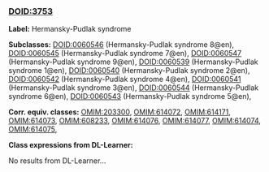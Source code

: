 
### [DOID:3753](http://purl.obolibrary.org/obo/DOID_3753)
**Label:** Hermansky-Pudlak syndrome

**Subclasses:** [DOID:0060546](http://purl.obolibrary.org/obo/DOID_0060546) (Hermansky-Pudlak syndrome 8@en), [DOID:0060545](http://purl.obolibrary.org/obo/DOID_0060545) (Hermansky-Pudlak syndrome 7@en), [DOID:0060547](http://purl.obolibrary.org/obo/DOID_0060547) (Hermansky-Pudlak syndrome 9@en), [DOID:0060539](http://purl.obolibrary.org/obo/DOID_0060539) (Hermansky-Pudlak syndrome 1@en), [DOID:0060540](http://purl.obolibrary.org/obo/DOID_0060540) (Hermansky-Pudlak syndrome 2@en), [DOID:0060542](http://purl.obolibrary.org/obo/DOID_0060542) (Hermansky-Pudlak syndrome 4@en), [DOID:0060541](http://purl.obolibrary.org/obo/DOID_0060541) (Hermansky-Pudlak syndrome 3@en), [DOID:0060544](http://purl.obolibrary.org/obo/DOID_0060544) (Hermansky-Pudlak syndrome 6@en), [DOID:0060543](http://purl.obolibrary.org/obo/DOID_0060543) (Hermansky-Pudlak syndrome 5@en), 

**Corr. equiv. classes:** [OMIM:203300](http://purl.obolibrary.org/obo/OMIM_203300), [OMIM:614072](http://purl.obolibrary.org/obo/OMIM_614072), [OMIM:614171](http://purl.obolibrary.org/obo/OMIM_614171), [OMIM:614073](http://purl.obolibrary.org/obo/OMIM_614073), [OMIM:608233](http://purl.obolibrary.org/obo/OMIM_608233), [OMIM:614076](http://purl.obolibrary.org/obo/OMIM_614076), [OMIM:614077](http://purl.obolibrary.org/obo/OMIM_614077), [OMIM:614074](http://purl.obolibrary.org/obo/OMIM_614074), [OMIM:614075](http://purl.obolibrary.org/obo/OMIM_614075), 

**Class expressions from DL-Learner:**

No results from DL-Learner...



